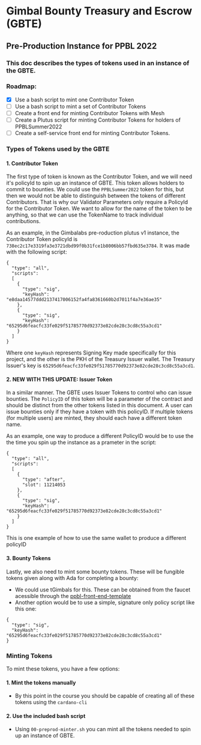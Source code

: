 # Gimbal Bounty Treasury and Escrow (GBTE)
## Pre-Production Instance for PPBL 2022

### This doc describes the types of tokens used in an instance of the GBTE.

### Roadmap:
- [x] Use a bash script to mint one Contributor Token
- [ ] Use a bash script to mint a set of Contributor Tokens
- [ ] Create a front end for minting Contributor Tokens with Mesh
- [ ] Create a Plutus script for minting Contributor Tokens for holders of PPBLSummer2022
- [ ] Create a self-service front end for minting Contributor Tokens.

### Types of Tokens used by the GBTE

#### 1. Contributor Token
The first type of token is known as the Contributor Token, and we will need it's policyId to spin up an instance of GBTE. This token allows holders to commit to bounties. We could use the `PPBLSummer2022` token for this, but then we would not be able to distinguish between the tokens of different Contributors. That is why our Validator Parameters only require a PolicyId for the Contributor Token. We want to allow for the name of the token to be anything, so that we can use the TokenName to track individual contributions.

As an example, in the Gimbalabs pre-roduction plutus v1 instance, the Contributor Token policyId is `738ec2c17e3319fa3e3721dbd99f0b31fce1b8006bb57fbd635e3784`. It was made with the following script:
```
{
  "type": "all",
  "scripts":
  [
    {
      "type": "sig",
      "keyHash": "e8daa14577ddd2137417006152fa4fa8361660b2d7011f4a7e36ae35"
    },
    {
      "type": "sig",
      "keyHash": "65295d6feacfc33fe029f51785770d92373e82cde28c3cd8c55a3cd1"
    }
  ]
}
```

Where one `keyHash` represents Signing Key made specifically for this project, and the other is the PKH of the Treasury Issuer wallet. The Treasury Issuer's key is `65295d6feacfc33fe029f51785770d92373e82cde28c3cd8c55a3cd1`.

#### 2. NEW WITH THIS UPDATE: Issuer Token
In a similar manner. The GBTE uses Issuer Tokens to control who can issue bounties. The `PolicyID` of this token will be a parameter of the contract and should be distinct from the other tokens listed in this document. A user can issue bounties only if they have a token with this policyID. If multiple tokens (for multiple users) are minted, they should each have a different token name.

As an example, one way to produce a different PolicyID would be to use the the time you spin up the instance as a prameter in the script:
```
{
  "type": "all",
  "scripts":
  [
    {
      "type": "after",
      "slot": 11214053
    },
    {
      "type": "sig",
      "keyHash": "65295d6feacfc33fe029f51785770d92373e82cde28c3cd8c55a3cd1"
    }
  ]
}
```
This is one example of how to use the same wallet to produce a different policyID

#### 3. Bounty Tokens
Lastly, we also need to mint some bounty tokens. These will be fungible tokens given along with Ada for completing a bounty:
- We could use tGimbals for this. These can be obtained from the faucet acessible through the [ppbl-front-end-template](https://gitlab.com/gimbalabs/plutus-pbl-summer-2022/ppbl-front-end-template)
- Another option would be to use a simple, signature only policy script like this one:
```
{
  "type": "sig",
  "keyHash": "65295d6feacfc33fe029f51785770d92373e82cde28c3cd8c55a3cd1"
}
```

### Minting Tokens

To mint these tokens, you have a few options:

#### 1. Mint the tokens manually
- By this point in the course you should be capable of creating all of these tokens using the `cardano-cli`

#### 2. Use the included bash script
- Using `00-preprod-minter.sh` you can mint all the tokens needed to spin up an instance of GBTE.
